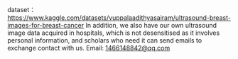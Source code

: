 dataset：
https://www.kaggle.com/datasets/vuppalaadithyasairam/ultrasound-breast-images-for-breast-cancer
In addition, we also have our own ultrasound image data acquired in hospitals, which is not desensitised as it involves personal information, and scholars who need it can send emails to exchange contact with us. Email: 1466148842@qq.com
